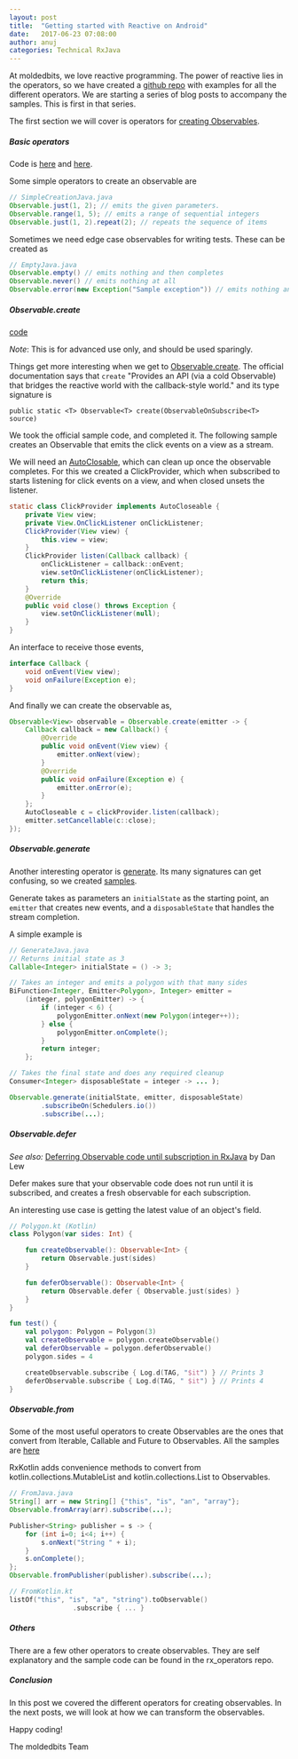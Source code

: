 ```yaml
---
layout: post
title:  "Getting started with Reactive on Android"
date:   2017-06-23 07:08:00
author: anuj
categories: Technical RxJava
---
```


At moldedbits, we love reactive programming. The power of reactive lies in the operators, so we have created a [github repo][rx_operators] with examples for all the different operators. We are starting a series of blog posts to accompany the samples. This is first in that series.

The first section we will cover is operators for [creating Observables][creating-obserables].

##### Basic operators

Code is [here][simple] and [here][empty].

Some simple operators to create an observable are

```Java
// SimpleCreationJava.java
Observable.just(1, 2); // emits the given parameters.
Observable.range(1, 5); // emits a range of sequential integers
Observable.just(1, 2).repeat(2); // repeats the sequence of items
```

Sometimes we need edge case observables for writing tests. These can be created as

```Java
// EmptyJava.java
Observable.empty() // emits nothing and then completes
Observable.never() // emits nothing at all
Observable.error(new Exception("Sample exception")) // emits nothing and signals an error
```

##### Observable.create

[code][create-sample]

_Note_: This is for advanced use only, and should be used sparingly.

Things get more interesting when we get to [Observable.create][create]. The official documentation says that `create` "Provides an API (via a cold Observable) that bridges the reactive world with the callback-style world." and its type signature is

`public static <T> Observable<T> create(ObservableOnSubscribe<T> source)`

We took the official sample code, and completed it. The following sample creates an Observable that emits the click events on a view as a stream.

We will need an [AutoClosable][auto-closable], which can clean up once the observable completes. For this we created a ClickProvider, which when subscribed to starts listening for click events on a view, and when closed unsets the listener.

```Java
static class ClickProvider implements AutoCloseable {
    private View view;
    private View.OnClickListener onClickListener;
    ClickProvider(View view) {
        this.view = view;
    }
    ClickProvider listen(Callback callback) {
        onClickListener = callback::onEvent;
        view.setOnClickListener(onClickListener);
        return this;
    }
    @Override
    public void close() throws Exception {
        view.setOnClickListener(null);
    }
}
```

An interface to receive those events,

```Java
interface Callback {
    void onEvent(View view);
    void onFailure(Exception e);
}
```

And finally we can create the observable as,

```Java
Observable<View> observable = Observable.create(emitter -> {
    Callback callback = new Callback() {
        @Override
        public void onEvent(View view) {
            emitter.onNext(view);
        }
        @Override
        public void onFailure(Exception e) {
            emitter.onError(e);
        }
    };
    AutoCloseable c = clickProvider.listen(callback);
    emitter.setCancellable(c::close);
});
```

##### Observable.generate

Another interesting operator is [generate][generate-javadoc]. Its many signatures can get confusing, so we created [samples][generate-sample].

Generate takes as parameters an `initialState` as the starting point, an `emitter` that creates new events, and a `disposableState` that handles the stream completion.

A simple example is

```Java
// GenerateJava.java
// Returns initial state as 3
Callable<Integer> initialState = () -> 3;

// Takes an integer and emits a polygon with that many sides
BiFunction<Integer, Emitter<Polygon>, Integer> emitter =
    (integer, polygonEmitter) -> {
        if (integer < 6) {
            polygonEmitter.onNext(new Polygon(integer++));
        } else {
            polygonEmitter.onComplete();
        }
        return integer;
    };

// Takes the final state and does any required cleanup
Consumer<Integer> disposableState = integer -> ... );

Observable.generate(initialState, emitter, disposableState)
        .subscribeOn(Schedulers.io())
        .subscribe(...);
```

##### Observable.defer

_See also:_ [Deferring Observable code until subscription in RxJava][dan-defer] by Dan Lew

Defer makes sure that your observable code does not run until it is subscribed, and creates a fresh observable for each subscription.

An interesting use case is getting the latest value of an object's field.

```Kotlin
// Polygon.kt (Kotlin)
class Polygon(var sides: Int) {

    fun createObservable(): Observable<Int> {
        return Observable.just(sides)
    }

    fun deferObservable(): Observable<Int> {
        return Observable.defer { Observable.just(sides) }
    }
}

fun test() {
    val polygon: Polygon = Polygon(3)
    val createObservable = polygon.createObservable()
    val deferObservable = polygon.deferObservable()
    polygon.sides = 4

    createObservable.subscribe { Log.d(TAG, "$it") } // Prints 3
    deferObservable.subscribe { Log.d(TAG, " $it") } // Prints 4
}
```

##### Observable.from

Some of the most useful operators to create Observables are the ones that convert from Iterable, Callable and Future to Observables. All the samples are [here][from-samples]

RxKotlin adds convenience methods to convert from kotlin.collections.MutableList and kotlin.collections.List to Observables.

```java
// FromJava.java
String[] arr = new String[] {"this", "is", "an", "array"};
Observable.fromArray(arr).subscribe(...);

Publisher<String> publisher = s -> {
    for (int i=0; i<4; i++) {
        s.onNext("String " + i);
    }
    s.onComplete();
};
Observable.fromPublisher(publisher).subscribe(...);
```

```Kotlin
// FromKotlin.kt
listOf("this", "is", "a", "string").toObservable()
                .subscribe { ... }
```

##### Others

There are a few other operators to create observables. They are self explanatory and the sample code can be found in the rx_operators repo.

##### Conclusion

In this post we covered the different operators for creating observables. In the next posts, we will look at how we can transform the observables.

Happy coding!

The moldedbits Team

[reactive-website]: http://reactivex.io/
[rx_operators]: https://github.com/moldedbits/rx_operators
[creating-obserables]: http://reactivex.io/documentation/operators.html#creating
[create]: http://reactivex.io/documentation/operators/create.html
[auto-closable]: https://docs.oracle.com/javase/8/docs/api/java/lang/AutoCloseable.html
[create-sample]: https://github.com/moldedbits/rx_operators/blob/master/app/src/main/java/com/moldedbits/reactiveoperators/creating/create/CreateJava.java
[generate-sample]: https://github.com/moldedbits/rx_operators/blob/master/app/src/main/java/com/moldedbits/reactiveoperators/creating/create/GenerateJava.java
[generate-javadoc]: http://reactivex.io/RxJava/2.x/javadoc/io/reactivex/Observable.html
[simple]: https://github.com/moldedbits/rx_operators/blob/master/app/src/main/java/com/moldedbits/reactiveoperators/creating/simple
[empty]: https://github.com/moldedbits/rx_operators/blob/master/app/src/main/java/com/moldedbits/reactiveoperators/creating/empty
[dan-defer]: http://blog.danlew.net/2015/07/23/deferring-observable-code-until-subscription-in-rxjava/
[from-samples]: https://github.com/moldedbits/rx_operators/tree/master/app/src/main/java/com/moldedbits/reactiveoperators/creating/from
